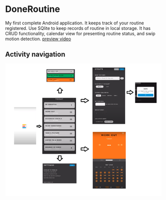 # DoneRoutine
My first complete Android application. It keeps track of your routine registered. Use SQlite to keep records of routine in local storage. It has CRUD functionality, calendar view for presenting routine status, and swip motion detection.
[preview video](./DoneRoutine_preview.mp4)

## Activity navigation
![](/activity_navigation.png)

